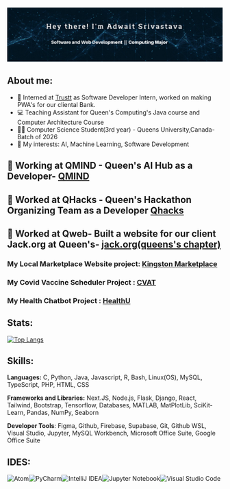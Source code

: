![](https://github.com/AdwaitSri/AdwaitSri/blob/f8ed3c8a84bbd39d8582369e4edd0be1034aa0a7/photo.png)


## About me:

* 💼 Interned at [Trustt](https://www.trustt.com/) as Software Developer Intern, worked on making PWA's for our cliental Bank. 
* 💻 Teaching Assistant for Queen's Computing's Java course and Computer Architecture Course
* 👨‍🎓 Computer Science Student(3rd year) - Queens University,Canada-Batch of 2026
* 🧠 My interests: AI, Machine Learning, Software Development


## 💼 Working at QMIND - Queen's AI Hub as a Developer- [QMIND](https://qmind.ca)
## 💼 Worked at QHacks - Queen's Hackathon Organizing Team as a Developer [Qhacks](https://qhacks.io/)
## 💼 Worked at Qweb- Built a website for our client Jack.org at Queen's- [jack.org(queens's chapter)](https://jack-org.vercel.app/)

### My Local Marketplace Website project: [Kingston Marketplace](https://github.com/AdwaitSri/Kingston-Marketplace)
### My Covid Vaccine Scheduler Project : [CVAT](https://github.com/AdwaitSri/Vaccine-Scheduler)
### My Health Chatbot Project : [HealthU](https://github.com/AdwaitSri/Qhacks-HealthU)






## Stats:
[![Top Langs](https://github-readme-stats.vercel.app/api/top-langs/?username=AdwaitSri&layout=compact)](https://github.com/anuraghazra/github-readme-stats)


## Skills:
**Languages:** C, Python, Java, Javascript, R, Bash, Linux(OS), MySQL, TypeScript, PHP, HTML, CSS

**Frameworks and Libraries:** Next.JS, Node.js, Flask, Django, React, Tailwind, Bootstrap, Tensorflow, Databases, MATLAB, MatPlotLib, SciKit-Learn, Pandas, NumPy, Seaborn

**Developer Tools**: Figma, Github, Firebase, Supabase, Git, Github WSL, Visual Studio, Jupyter, MySQL Workbench, Microsoft Office Suite, Google Office Suite
## IDES:

![Atom](https://img.shields.io/badge/Atom-%2366595C.svg?style=for-the-badge&logo=atom&logoColor=white)![PyCharm](https://img.shields.io/badge/pycharm-143?style=for-the-badge&logo=pycharm&logoColor=black&color=black&labelColor=green)![IntelliJ IDEA](https://img.shields.io/badge/IntelliJIDEA-000000.svg?style=for-the-badge&logo=intellij-idea&logoColor=white)![Jupyter Notebook](https://img.shields.io/badge/jupyter-%23FA0F00.svg?style=for-the-badge&logo=jupyter&logoColor=white)![Visual Studio Code](https://img.shields.io/badge/Visual%20Studio%20Code-0078d7.svg?style=for-the-badge&logo=visual-studio-code&logoColor=white)



